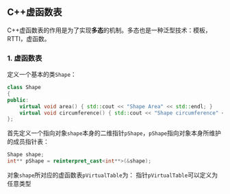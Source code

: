 ## C++虚函数表
C++虚函数表的作用是为了实现**多态**的机制。多态也是一种泛型技术：模板，RTTI，虚函数。
### 1. 虚函数表
定义一个基本的类`Shape`：
```C++
class Shape
{
public:
	virtual void area() { std::cout << "Shape Area" << std::endl; }
	virtual void circumference() { std::cout << "Shape circumference" << std::endl; }
};
```
首先定义一个指向对象`shape`本身的二维指针`pShape`，`pShape`指向对象本身所维护的成员指针表：
```C++
Shape shape;
int** pShape = reinterpret_cast<int**>(&shape);
```
对象`shape`所对应的虚函数表`pVirtualTable`为：
指针`pVirtualTable`可以定义为任意类型
